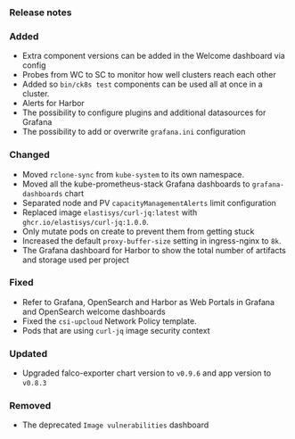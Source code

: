 ### Release notes

### Added

- Extra component versions can be added in the Welcome dashboard via config
- Probes from WC to SC to monitor how well clusters reach each other
- Added so `bin/ck8s test` components can be used all at once in a cluster.
- Alerts for Harbor
- The possibility to configure plugins and additional datasources for Grafana
- The possibility to add or overwrite `grafana.ini` configuration

### Changed

- Moved `rclone-sync` from `kube-system` to its own namespace.
- Moved all the kube-prometheus-stack Grafana dashboards to `grafana-dashboards` chart
- Separated node and PV `capacityManagementAlerts` limit configuration
- Replaced image `elastisys/curl-jq:latest` with `ghcr.io/elastisys/curl-jq:1.0.0`.
- Only mutate pods on create to prevent them from getting stuck
- Increased the default `proxy-buffer-size` setting in ingress-nginx to `8k`.
- The Grafana dashboard for Harbor to show the total number of artifacts and storage used per project

### Fixed

- Refer to Grafana, OpenSearch and Harbor as Web Portals in Grafana and OpenSearch welcome dashboards
- Fixed the `csi-upcloud` Network Policy template.
- Pods that are using `curl-jq` image security context

### Updated

- Upgraded falco-exporter chart version to `v0.9.6` and app version to `v0.8.3`

### Removed

- The deprecated `Image vulnerabilities` dashboard
